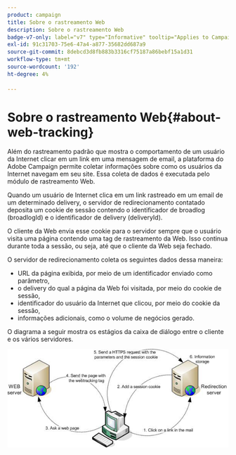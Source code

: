 ```yaml
---
product: campaign
title: Sobre o rastreamento Web
description: Sobre o rastreamento Web
badge-v7-only: label="v7" type="Informative" tooltip="Applies to Campaign Classic v7 only"
exl-id: 91c31703-75e6-47a4-a877-35682dd687a9
source-git-commit: 8debcd3d8fb883b3316cf75187a86bebf15a1d31
workflow-type: tm+mt
source-wordcount: '192'
ht-degree: 4%

---
```


# Sobre o rastreamento Web{#about-web-tracking}

Além do rastreamento padrão que mostra o comportamento de um usuário da Internet clicar em um link em uma mensagem de email, a plataforma do Adobe Campaign permite coletar informações sobre como os usuários da Internet navegam em seu site. Essa coleta de dados é executada pelo módulo de rastreamento Web.

Quando um usuário de Internet clica em um link rastreado em um email de um determinado delivery, o servidor de redirecionamento contatado deposita um cookie de sessão contendo o identificador de broadlog (broadlogId) e o identificador de delivery (deliveryId).

O cliente da Web envia esse cookie para o servidor sempre que o usuário visita uma página contendo uma tag de rastreamento da Web. Isso continua durante toda a sessão, ou seja, até que o cliente da Web seja fechado.

O servidor de redirecionamento coleta os seguintes dados dessa maneira:

* URL da página exibida, por meio de um identificador enviado como parâmetro,
* o delivery do qual a página da Web foi visitada, por meio do cookie de sessão,
* identificador do usuário da Internet que clicou, por meio do cookie da sessão,
* informações adicionais, como o volume de negócios gerado.

O diagrama a seguir mostra os estágios da caixa de diálogo entre o cliente e os vários servidores.

![](assets/d_ncs_integration_webtracking_structure1.png)

